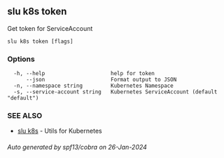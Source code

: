 ## slu k8s token

Get token for ServiceAccount

```
slu k8s token [flags]
```

### Options

```
  -h, --help                     help for token
      --json                     Format output to JSON
  -n, --namespace string         Kubernetes Namespace
  -s, --service-account string   Kubernetes ServiceAccount (default "default")
```

### SEE ALSO

* [slu k8s](slu_k8s.md)	 - Utils for Kubernetes

###### Auto generated by spf13/cobra on 26-Jan-2024
